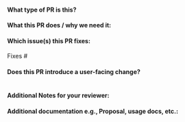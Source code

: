 <!--  Thanks for sending a pull request!  Here are some tips for you:

1. If this is your first time, please read our contributor guidelines: https://github.com/vmware-tanzu/carvel-kapp-controller/blob/develop/CONTRIBUTING.md and developer guide https://github.com/vmware-tanzu/carvel-kapp-controller/blob/develop/docs/dev.md
-->

#### What type of PR is this?

<!--
Please add a label to your pull request that matches the type of change you are making.

Some Examples include:
bug
documentation
enhancement
discussion
question
-->

#### What this PR does / why we need it:

#### Which issue(s) this PR fixes:
<!--
If no issue exists for this change, please create an issue and link it here.
-->
Fixes #

#### Does this PR introduce a user-facing change?
<!--
If no, just write "NONE" in the release-note block below.
If yes, a release note is required:
Enter your extended release note in the block below. 

-->
```release-note

```

#### Additional Notes for your reviewer:

#### Additional documentation e.g., Proposal, usage docs, etc.:

```docs

```
